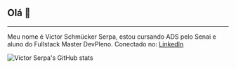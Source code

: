 ## Olá 👋
---
Meu nome é Victor Schmücker Serpa, estou cursando ADS pelo Senai e aluno do Fullstack Master DevPleno. 
Conectado no:
[LinkedIn](https://www.linkedin.com/in/victorserpa/)

![Victor Serpa's GitHub stats](https://github-readme-stats.vercel.app/api?username=victorserpa&show_icons=true&theme=tokyonight&hide_border)
